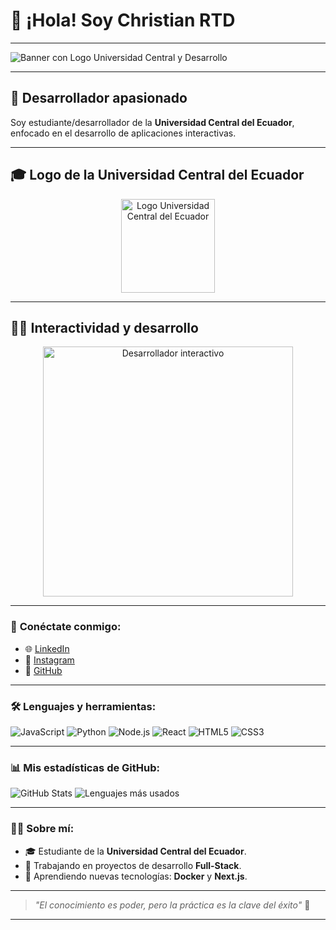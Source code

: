 # 👋 ¡Hola! Soy Christian RTD

---

![Banner con Logo Universidad Central y Desarrollo](https://via.placeholder.com/1000x250.png?text=¡Hola!+Desarrollador+de+la+Universidad+Central+del+Ecuador)

---

## 🚀 **Desarrollador apasionado**  
Soy estudiante/desarrollador de la **Universidad Central del Ecuador**, enfocado en el desarrollo de aplicaciones interactivas.

---

## 🎓 **Logo de la Universidad Central del Ecuador**
<p align="center">
   <img src="https://upload.wikimedia.org/wikipedia/commons/thumb/b/bf/Logo_UCE.png/600px-Logo_UCE.png" alt="Logo Universidad Central del Ecuador" width="150">
</p>

---

## 👨‍💻 **Interactividad y desarrollo**  
<p align="center">
   <img src="https://media.giphy.com/media/13HgwGsXF0aiGY/giphy.gif" alt="Desarrollador interactivo" width="400">
</p>

---

### 🔗 **Conéctate conmigo**:
- 🌐 [LinkedIn](https://linkedin.com/in/ChristianRTD)
- 📸 [Instagram](https://instagram.com/ChristianRTD)
- 🐙 [GitHub](https://github.com/ChristianRTD)

---

### 🛠 **Lenguajes y herramientas**:
![JavaScript](https://img.shields.io/badge/JavaScript-%23323330.svg?style=flat&logo=javascript&logoColor=%23F7DF1E)
![Python](https://img.shields.io/badge/Python-3670A0?style=flat&logo=python&logoColor=ffdd54)
![Node.js](https://img.shields.io/badge/Node.js-339933?style=flat&logo=node.js&logoColor=white)
![React](https://img.shields.io/badge/React-%2320232a.svg?style=flat&logo=react&logoColor=%2361DAFB)
![HTML5](https://img.shields.io/badge/HTML5-%23E34F26.svg?style=flat&logo=html5&logoColor=white)
![CSS3](https://img.shields.io/badge/CSS3-%231572B6.svg?style=flat&logo=css3&logoColor=white)

---

### 📊 **Mis estadísticas de GitHub**:
![GitHub Stats](https://github-readme-stats.vercel.app/api?username=ChristianRTD&show_icons=true&theme=tokyonight)
![Lenguajes más usados](https://github-readme-stats.vercel.app/api/top-langs/?username=ChristianRTD&layout=compact&theme=tokyonight)

---

### 👨‍🎓 **Sobre mí**:
- 🎓 Estudiante de la **Universidad Central del Ecuador**.
- 🔭 Trabajando en proyectos de desarrollo **Full-Stack**.
- 🌱 Aprendiendo nuevas tecnologías: **Docker** y **Next.js**.

---

> *"El conocimiento es poder, pero la práctica es la clave del éxito"* 🚀

---


